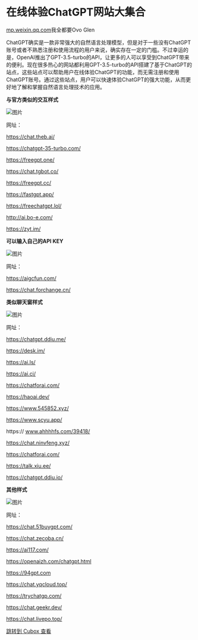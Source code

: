 在线体验ChatGPT网站大集合
================

[mp.weixin.qq.com](http://mp.weixin.qq.com/s?__biz=MzAxMzA3MTQwMQ==&mid=2655058105&idx=2&sn=ef7fc77e47c4e467349917a7b07d7a40&chksm=801c7dffb76bf4e9e999c039fcf14be425dad82027b15e57b60c3d1440e4a6f4e25add58581c&mpshare=1&scene=1&srcid=0328Tap8ziENGX9oqcvTIN3P&sharer_sharetime=1679966380150&sharer_shareid=c58007142b3c8dd4da3163f5c61d6b7b#rd)我全都要Ovo Glen


ChatGPT确实是一款非常强大的自然语言处理模型，但是对于一些没有ChatGPT账号或者不熟悉注册和使用流程的用户来说，确实存在一定的门槛。不过幸运的是，OpenAI推出了GPT-3.5-turbo的API，让更多的人可以享受到ChatGPT带来的便利。现在很多热心的网站都利用GPT-3.5-turbo的API搭建了基于ChatGPT的站点，这些站点可以帮助用户在线体验ChatGPT的功能，而无需注册和使用ChatGPT账号。通过这些站点，用户可以快速体验ChatGPT的强大功能，从而更好地了解和掌握自然语言处理技术的应用。

**与官方类似的交互样式**

![图片](https://image.cubox.pro/article/2023032813555040300/60836.jpg?imageMogr2/quality/90/ignore-error/1)

网址：

https://chat.theb.ai/

https://chatgpt-35-turbo.com/

https://freegpt.one/

https://chat.tgbot.co/

https://freegpt.cc/

https://fastgpt.app/

https://freechatgpt.lol/

http://ai.bo-e.com/

https://zyt.im/

**可以输入自己的API KEY**

![图片](https://image.cubox.pro/article/2023032813555079138/33095.jpg?imageMogr2/quality/90/ignore-error/1)

网址：

https://aigcfun.com/

https://chat.forchange.cn/

**类似聊天窗样式**

![图片](https://image.cubox.pro/article/2023032813555099789/56708.jpg?imageMogr2/quality/90/ignore-error/1)

网址：

https://chatgpt.ddiu.me/

https://desk.im/

https://ai.ls/

https://ai.ci/

https://chatforai.com/

https://haoai.dev/

https://www.545852.xyz/

https://www.scyu.app/

https:// www.ahhhhfs.com/39418/

https://chat.ninvfeng.xyz/

https://chatforai.com/

https://talk.xiu.ee/

https://chatgpt.ddiu.io/

**其他样式**

![图片](https://image.cubox.pro/article/2023032813555096611/21871.jpg?imageMogr2/quality/90/ignore-error/1)

网址：

https://chat.51buygpt.com/

https://chat.zecoba.cn/

https://ai117.com/

https://openaizh.com/chatgpt.html

https://94gpt.com

https://chat.yqcloud.top/

https://trychatgp.com/

https://chat.geekr.dev/

https://chat.livepo.top/

[跳转到 Cubox 查看](https://cubox.pro/my/card?id=7040201391742124088)
